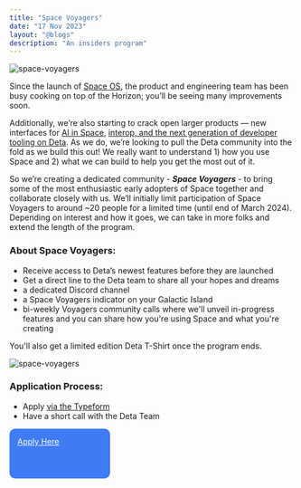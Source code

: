 ```yaml
---
title: "Space Voyagers"
date: "17 Nov 2023"
layout: "@blogs"
description: "An insiders program"
---
```


![space-voyagers](/blog_assets/voyagers.webp)

Since the launch of [Space OS](https://deta.space/blog/space-os), the product and engineering team has been busy cooking on top of the Horizon; you’ll be seeing many improvements soon.

Additionally, we’re also starting to crack open larger products — new interfaces for [AI in Space](https://deta.space/blog/space-os#artificial-intelligence), [interop, and the next generation of developer tooling on Deta](https://deta.space/blog/space-os#coming-soon-immersive-interoperability--spacekit-2). As we do, we’re looking to pull the Deta community into the fold as we build this out! We really want to understand 1) how you use Space and 2) what we can build to help you get the most out of it.

So we’re creating a dedicated community - ***Space Voyagers*** - to bring some of the most enthusiastic early adopters of Space together and collaborate closely with us. We’ll initially limit participation of Space Voyagers to around ~20 people for a limited time (until end of March 2024). Depending on interest and how it goes, we can take in more folks and extend the length of the program.

### About Space Voyagers:

- Receive access to Deta’s newest features before they are launched
- Get a direct line to the Deta team to share all your hopes and dreams
- a dedicated Discord channel
- a Space Voyagers indicator on your Galactic Island
- bi-weekly Voyagers community calls where we'll unveil in-progress features and you can share how you're using Space and what you're creating

You'll also get a limited edition Deta T-Shirt once the program ends.

![space-voyagers](/blog_assets/shirt.webp)

### Application Process:

- Apply [via the Typeform](https://form.typeform.com/to/hQy9tTag)
- Have a short call with the Deta Team

<a href="https://form.typeform.com/to/hQy9tTag" target="_blank" rel="noopener noreferrer" role="button" aria-label="Button" class="svelte-rbu9rs" style="display: flex; width: 150px; height: 60px; background: #3E7Bf4; color: white; padding: 1em; border-radius: 10px;"> Apply Here</a>